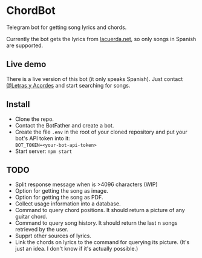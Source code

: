 # ChordBot
Telegram bot for getting song lyrics and chords.

Currently the bot gets the lyrics from [lacuerda.net](https://lacuerda.net), so only songs in Spanish are supported.

## Live demo
There is a live version of this bot (it only speaks Spanish). Just contact [@Letras y Acordes](https://telegram.me/LetrasAcordesBot) and start searching for songs.

## Install
* Clone the repo.
* Contact the BotFather and create a bot.
* Create the file `.env` in the root of your cloned repository and put your bot's API token into it:   
`BOT_TOKEN=<your-bot-api-token>`
* Start server: `npm start`

## TODO
* Split response message when is >4096 characters (WIP)
* Option for getting the song as image.
* Option for getting the song as PDF.
* Collect usage information into a database.
* Command to query chord positions. It should return a picture of any guitar chord.
* Command to query song history. It should return the last n songs retrieved by the user.
* Supprt other sources of lyrics.
* Link the chords on lyrics to the command for querying its picture. (It's just an idea. I don't know if it's actually possible.)